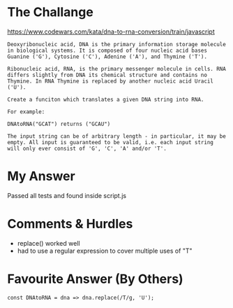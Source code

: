 # The Challange

https://www.codewars.com/kata/dna-to-rna-conversion/train/javascript

```
Deoxyribonucleic acid, DNA is the primary information storage molecule in biological systems. It is composed of four nucleic acid bases Guanine ('G'), Cytosine ('C'), Adenine ('A'), and Thymine ('T').

Ribonucleic acid, RNA, is the primary messenger molecule in cells. RNA differs slightly from DNA its chemical structure and contains no Thymine. In RNA Thymine is replaced by another nucleic acid Uracil ('U').

Create a funciton which translates a given DNA string into RNA.

For example:

DNAtoRNA("GCAT") returns ("GCAU")

The input string can be of arbitrary length - in particular, it may be empty. All input is guaranteed to be valid, i.e. each input string will only ever consist of 'G', 'C', 'A' and/or 'T'.

```

# My Answer

Passed all tests and found inside script.js

# Comments & Hurdles

* replace() worked well
* had to use a regular expression to cover multiple uses of "T"

# Favourite Answer (By Others)
```
const DNAtoRNA = dna => dna.replace(/T/g, 'U');
```